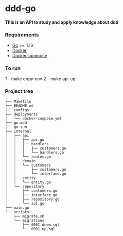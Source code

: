 # ddd-go

#### This is an API to study and apply knowledge about ddd

### Requirements
* [Go](https://golang.org/doc/install) >= 1.16
* [Docker](https://docs.docker.com/get-docker/)
* [Docker-compose](https://docs.docker.com/compose/)

### To run
1 - make copy-env
2 - make api-up

### Project tree
````
├── Makefile
├── README.md
├── configs
├── deployments
│   └── docker-compose.yml
├── go.mod
├── go.sum
├── internal
│   ├── api
│   │   ├── api.go
│   │   ├── handlers
│   │   │   ├── customers.go
│   │   │   └── handlers.go
│   │   └── routes.go
│   ├── domain
│   │   └── customers
│   │       ├── customers.go
│   │       └── interface.go
│   ├── entity
│   │   └── entity.go
│   └── repository
│       ├── customers.go
│       ├── interface.go
│       ├── repository.go
│       └── sql.go
├── main.go
└── scripts
    ├── migrate.sh
    └── migrations
        ├── 0001.down.sql
        └── 0001.up.sql

